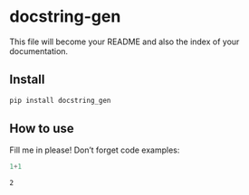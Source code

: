 docstring-gen
================

<!-- WARNING: THIS FILE WAS AUTOGENERATED! DO NOT EDIT! -->

This file will become your README and also the index of your
documentation.

## Install

``` sh
pip install docstring_gen
```

## How to use

Fill me in please! Don’t forget code examples:

``` python
1+1
```

    2
